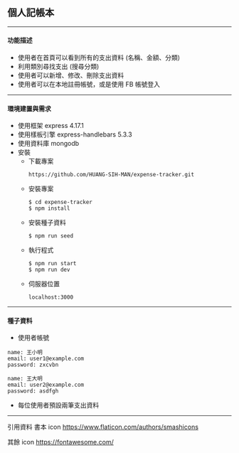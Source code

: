 ## 個人記帳本

---

#### 功能描述

- 使用者在首頁可以看到所有的支出資料 (名稱、金額、分類)
- 利用類別尋找支出 (搜尋分類)
- 使用者可以新增、修改、刪除支出資料
- 使用者可以在本地註冊帳號，或是使用 FB 帳號登入

---

#### 環境建置與需求

- 使用框架 express 4.17.1
- 使用樣板引擎 express-handlebars 5.3.3
- 使用資料庫 mongodb
- 安裝
  - 下載專案
    ```
    https://github.com/HUANG-SIH-MAN/expense-tracker.git
    ```
  - 安裝專案
    ```
    $ cd expense-tracker
    $ npm install
    ```
  - 安裝種子資料
    ```
    $ npm run seed
    ```
  - 執行程式
    ```
    $ npm run start
    $ npm run dev
    ```
  - 伺服器位置
    ```
    localhost:3000
    ```

---

#### 種子資料

- 使用者帳號

```
name: 王小明
email: user1@example.com
password: zxcvbn
```

```
name: 王大明
email: user2@example.com
password: asdfgh
```

- 每位使用者預設兩筆支出資料

---

引用資料
書本 icon
https://www.flaticon.com/authors/smashicons

其餘 icon
https://fontawesome.com/
